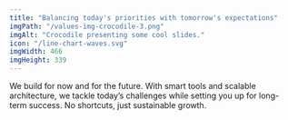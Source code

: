 ```yaml
---
title: "Balancing today's priorities with tomorrow's expectations"
imgPath: "/values-img-crocodile-3.png"
imgAlt: "Crocodile presenting some cool slides."
icon: "/line-chart-waves.svg"
imgWidth: 466
imgHeight: 339
---
```

We build for now and for the future. With smart tools and scalable architecture, we tackle today’s challenges while setting you up for long-term success. No shortcuts, just sustainable growth.
